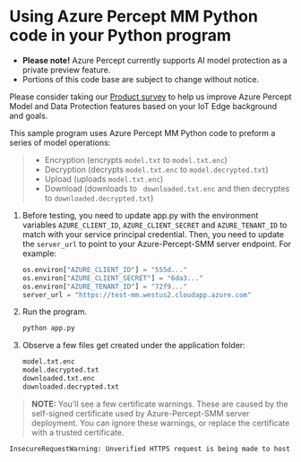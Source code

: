 # Using Azure Percept MM Python code in your Python program

- **Please note!** Azure Percept currently supports AI model protection as a private preview feature.  
- Portions of this code base are subject to change without notice.

Please consider taking our [Product survey](https://go.microsoft.com/fwlink/?linkid=2156573) to help us improve Azure Percept Model and Data Protection features based on your IoT Edge background and goals.

This sample program uses Azure Percept MM Python code to preform a series of model operations:
> * Encryption (encrypts ```model.txt``` to ```model.txt.enc```)
> * Decryption (decrypts ```model.txt.enc``` to ```model.decrypted.txt```)
> * Upload (uploads ```model.txt.enc```)
> * Download (downloads to ``` downloaded.txt.enc``` and then decryptes to ```downloaded.decrypted.txt```)

1.	Before testing, you need to update app.py with the environment variables ```AZURE_CLIENT_ID```, ```AZURE_CLIENT_SECRET``` and ```AZURE_TENANT_ID``` to match with your service principal credential. Then, you need to update the ```server_url``` to point to your Azure-Percept-SMM server endpoint. For example:
    ```python
    os.environ["AZURE_CLIENT_ID"] = "555d..."
    os.environ["AZURE_CLIENT_SECRET"] = "6da3..."
    os.environ["AZURE_TENANT_ID"] = "72f9..."
    server_url = "https://test-mm.westus2.cloudapp.azure.com"
    ```
2.	Run the program.

    ```bash
    python app.py
    ```
3.	Observe a few files get created under the application folder:
    ```bash
    model.txt.enc
    model.decrypted.txt
    downloaded.txt.enc
    downloaded.decrypted.txt
    ```
> **NOTE:** You'll see a few certificate warnings. These are caused by the self-signed certificate used by Azure-Percept-SMM server deployment. You can ignore these warnings, or replace the certificate with a trusted certificate.

```bash
InsecureRequestWarning: Unverified HTTPS request is being made to host 'test-mm.westus2.cloudapp.azure.com'. Adding certificate verification is strongly advised. See: https://urllib3.readthedocs.io/en/latest/advanced-usage.html#ssl-warnings
```
